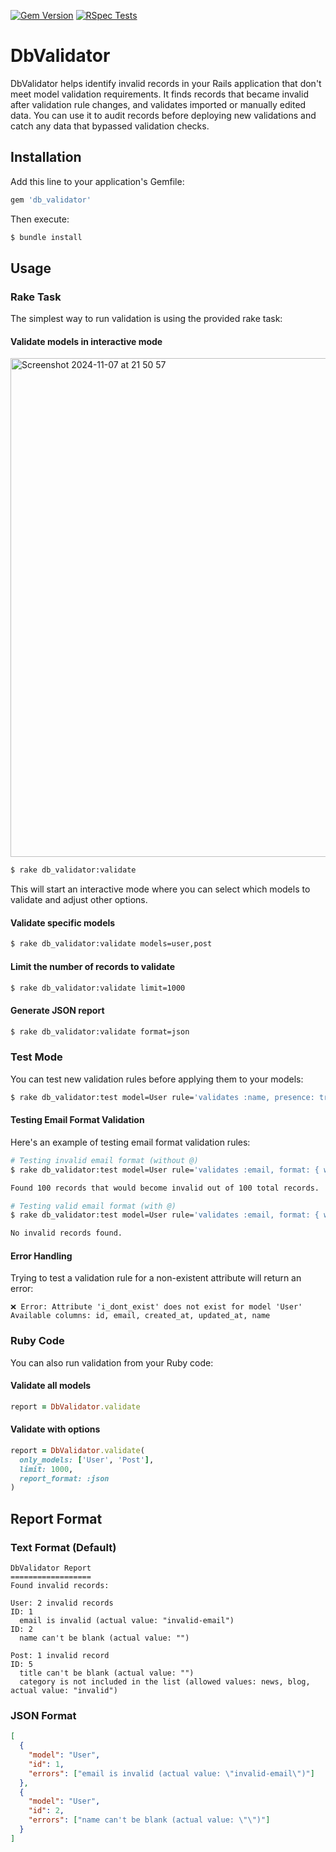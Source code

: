 [![Gem Version](https://badge.fury.io/rb/db_validator.svg?icon=si%3Arubygems)](https://badge.fury.io/rb/db_validator)
[![RSpec Tests](https://github.com/krzysztoff1/db-validator/actions/workflows/rspec.yml/badge.svg)](https://github.com/krzysztoff1/db-validator/actions/workflows/rspec.yml)

# DbValidator

DbValidator helps identify invalid records in your Rails application that don't meet model validation requirements. It finds records that became invalid after validation rule changes, and validates imported or manually edited data. You can use it to audit records before deploying new validations and catch any data that bypassed validation checks.

## Installation

Add this line to your application's Gemfile:

```ruby
gem 'db_validator'
```

Then execute:

```bash
$ bundle install
```

## Usage

### Rake Task

The simplest way to run validation is using the provided rake task:

#### Validate models in interactive mode

<img width="798" alt="Screenshot 2024-11-07 at 21 50 57" src="https://github.com/user-attachments/assets/33fbdb8b-b8ec-4284-9313-c1eeaf2eab2d">

```bash
$ rake db_validator:validate
```

This will start an interactive mode where you can select which models to validate and adjust other options.

#### Validate specific models

```bash
$ rake db_validator:validate models=user,post
```

#### Limit the number of records to validate

```bash
$ rake db_validator:validate limit=1000
```

#### Generate JSON report

```bash
$ rake db_validator:validate format=json
```

### Test Mode

You can test new validation rules before applying them to your models:

```bash
$ rake db_validator:test model=User rule='validates :name, presence: true'
```

#### Testing Email Format Validation

Here's an example of testing email format validation rules:

```bash
# Testing invalid email format (without @)
$ rake db_validator:test model=User rule='validates :email, format: { without: /@/, message: "must contain @" }' show_records=false

Found 100 records that would become invalid out of 100 total records.

# Testing valid email format (with @)
$ rake db_validator:test model=User rule='validates :email, format: { with: /@/, message: "must contain @" }' show_records=false

No invalid records found.
```

#### Error Handling

Trying to test a validation rule for a non-existent attribute will return an error:

```
❌ Error: Attribute 'i_dont_exist' does not exist for model 'User'
Available columns: id, email, created_at, updated_at, name
```

### Ruby Code

You can also run validation from your Ruby code:

#### Validate all models

```ruby
report = DbValidator.validate
```

#### Validate with options

```ruby
report = DbValidator.validate(
  only_models: ['User', 'Post'],
  limit: 1000,
  report_format: :json
)
```

## Report Format

### Text Format (Default)

```
DbValidator Report
==================
Found invalid records:

User: 2 invalid records
ID: 1
  email is invalid (actual value: "invalid-email")
ID: 2
  name can't be blank (actual value: "")

Post: 1 invalid record
ID: 5
  title can't be blank (actual value: "")
  category is not included in the list (allowed values: news, blog, actual value: "invalid")
```

### JSON Format

```json
[
  {
    "model": "User",
    "id": 1,
    "errors": ["email is invalid (actual value: \"invalid-email\")"]
  },
  {
    "model": "User",
    "id": 2,
    "errors": ["name can't be blank (actual value: \"\")"]
  }
]
```
